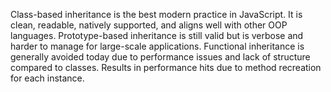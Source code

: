 Class-based inheritance 
    is the best modern practice in JavaScript. It is clean, readable, natively supported, and aligns well with other OOP languages.
Prototype-based inheritance 
    is still valid but is verbose and harder to manage for large-scale applications.
Functional inheritance 
    is generally avoided today due to performance issues and lack of structure compared to classes.
    Results in performance hits due to method recreation for each instance.